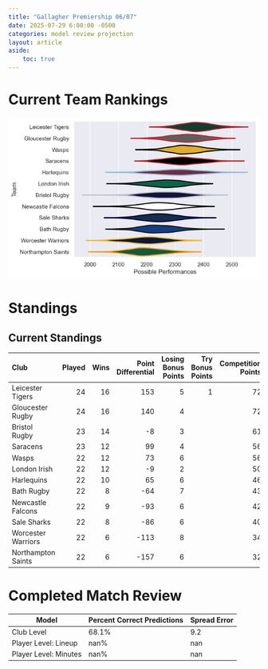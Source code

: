 ```yaml
---  
title: "Gallagher Premiership 06/07"  
date: 2025-07-29 6:00:00 -0500  
categories: model review projection  
layout: article  
aside:  
    toc: true  
---
```

# Current Team Rankings


![Club Rankings](plots/rankings_Gallagher_Premiership_0607.png)
# Standings

## Current Standings


| Club               |   Played |   Wins |   Point Differential |   Losing Bonus Points |   Try Bonus Points |   Competition Points |
|:-------------------|---------:|-------:|---------------------:|----------------------:|-------------------:|---------------------:|
| Leicester Tigers   |       24 |     16 |                  153 |                     5 |                  1 |                   72 |
| Gloucester Rugby   |       24 |     16 |                  140 |                     4 |                    |                   72 |
| Bristol Rugby      |       23 |     14 |                   -8 |                     3 |                    |                   61 |
| Saracens           |       23 |     12 |                   99 |                     4 |                    |                   56 |
| Wasps              |       22 |     12 |                   73 |                     6 |                    |                   56 |
| London Irish       |       22 |     12 |                   -9 |                     2 |                    |                   50 |
| Harlequins         |       22 |     10 |                   65 |                     6 |                    |                   46 |
| Bath Rugby         |       22 |      8 |                  -64 |                     7 |                    |                   43 |
| Newcastle Falcons  |       22 |      9 |                  -93 |                     6 |                    |                   42 |
| Sale Sharks        |       22 |      8 |                  -86 |                     6 |                    |                   40 |
| Worcester Warriors |       22 |      6 |                 -113 |                     8 |                    |                   34 |
| Northampton Saints |       22 |      6 |                 -157 |                     6 |                    |                   32 |



# Completed Match Review


| Model | Percent Correct Predictions | Spread Error |
| ------ | ------ | ------ |
| Club Level | 68.1% | 9.2 |
| Player Level: Lineup | nan% | nan |
| Player Level: Minutes | nan% | nan |

